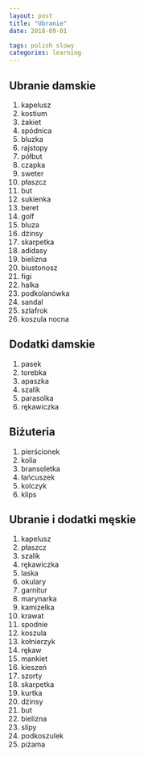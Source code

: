 ```yaml
---
layout: post
title: "Ubranie"
date: 2018-09-01

tags: polish slowy
categories: learning
---
```

## Ubranie damskie
1. kapelusz
2. kostium
3. żakiet
4. spódnica
5. bluzka
6. rajstopy
7. półbut
8. czapka
9. sweter
10. płaszcz
11. but
12. sukienka
13. beret
14. golf
15. bluza
16. dżinsy
17. skarpetka
18. adidasy
19. bielizna
20. biustonosz
21. figi
22. halka
23. podkolanówka
24. sandal
25. szlafrok
26. koszula nocna

## Dodatki damskie
1. pasek
2. torebka
3. apaszka
4. szalik
5. parasolka
6. rękawiczka

## Biżuteria
1. pierścionek
2. kolia
3. bransoletka
4. łańcuszek
5. kolczyk
6. klips

## Ubranie i dodatki męskie
1. kapelusz
2. płaszcz
3. szalik
4. rękawiczka
5. laska
6. okulary
7. garnitur
8. marynarka
9. kamizelka
10. krawat
11. spodnie
12. koszula
13. kołnierzyk
14. rękaw
15. mankiet
16. kieszeń
17. szorty
18. skarpetka
19. kurtka
20. dżinsy
21. but
22. bielizna
23. slipy
24. podkoszulek
25. piżama